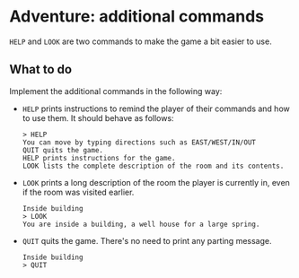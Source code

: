 # Adventure: additional commands

`HELP` and `LOOK` are two commands to make the game a bit easier to use.


## What to do

Implement the additional commands in the following way:

-   `HELP` prints instructions to remind the player of their commands and how to use them. It should behave as follows:

		> HELP
		You can move by typing directions such as EAST/WEST/IN/OUT
		QUIT quits the game.
		HELP prints instructions for the game.
		LOOK lists the complete description of the room and its contents.

-   `LOOK` prints a long description of the room the player is currently in, even if the room was visited earlier.

		Inside building
		> LOOK
		You are inside a building, a well house for a large spring.


-   `QUIT` quits the game. There's no need to print any parting message.

		Inside building
		> QUIT
